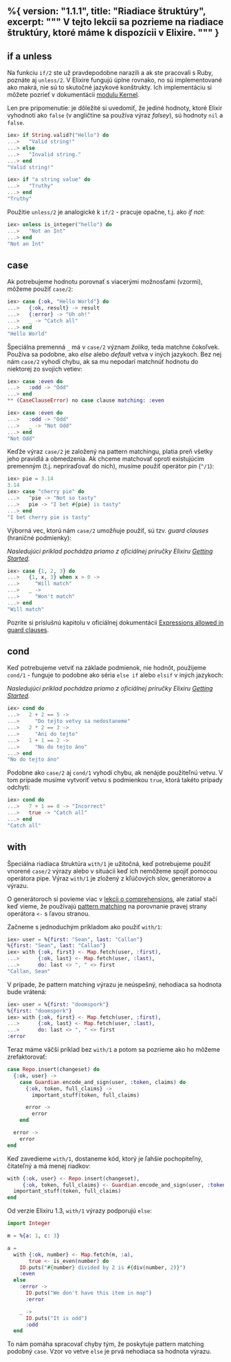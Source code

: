 %{
  version: "1.1.1",
  title: "Riadiace štruktúry",
  excerpt: """
  V tejto lekcii sa pozrieme na riadiace štruktúry, ktoré máme k dispozícii v Elixire.
  """
}
---

## if a unless

Na funkciu `if/2` ste už pravdepodobne narazili a ak ste pracovali s Ruby, poznáte aj `unless/2`. V Elixire fungujú úplne rovnako, no sú implementované ako makrá, nie sú to skutočné jazykové konštrukty. Ich implementáciu si môžete pozrieť v dokumentácii [modulu Kernel](https://hexdocs.pm/elixir/Kernel.html).

Len pre pripomenutie: je dôležité si uvedomiť, že jediné hodnoty, ktoré Elixir vyhodnotí ako `false` (v angličtine sa používa výraz *falsey*), sú hodnoty `nil` a `false`.

```elixir
iex> if String.valid?("Hello") do
...>   "Valid string!"
...> else
...>   "Invalid string."
...> end
"Valid string!"

iex> if "a string value" do
...>   "Truthy"
...> end
"Truthy"
```

Použitie `unless/2` je analogické k `if/2` - pracuje opačne, t.j. ako *if not*:

```elixir
iex> unless is_integer("hello") do
...>   "Not an Int"
...> end
"Not an Int"
```

## case

Ak potrebujeme hodnotu porovnať s viacerými možnosťami (vzormi), môžeme použiť `case/2`:

```elixir
iex> case {:ok, "Hello World"} do
...>   {:ok, result} -> result
...>   {:error} -> "Uh oh!"
...>   _ -> "Catch all"
...> end
"Hello World"
```

Špeciálna premenná `_` má v `case/2` význam *žolíka*, teda matchne čokoľvek. Používa sa podobne, ako *else* alebo *default* vetva v iných jazykoch. Bez nej nám `case/2` vyhodí chybu, ak sa mu nepodarí matchnúť hodnotu do niektorej zo svojich vetiev:

```elixir
iex> case :even do
...>   :odd -> "Odd"
...> end
** (CaseClauseError) no case clause matching: :even

iex> case :even do
...>   :odd -> "Odd"
...>   _ -> "Not Odd"
...> end
"Not Odd"
```

Keďže výraz `case/2` je založený na pattern matchingu, platia preň všetky jeho pravidlá a obmedzenia. Ak chceme matchovať oproti existujúcim premenným (t.j. nepriraďovať do nich), musíme použiť operátor *pin* (`^/1`):

```elixir
iex> pie = 3.14
3.14
iex> case "cherry pie" do
...>   ^pie -> "Not so tasty"
...>   pie -> "I bet #{pie} is tasty"
...> end
"I bet cherry pie is tasty"
```

Výborná vec, ktorú nám `case/2` umožňuje použiť, sú tzv. *guard clauses* (hraničné podmienky):

_Nasledujúci príklad pochádza priamo z oficiálnej príručky Elixiru [Getting Started](http://elixir-lang.org/getting-started/case-cond-and-if.html#case)._

```elixir
iex> case {1, 2, 3} do
...>   {1, x, 3} when x > 0 ->
...>     "Will match"
...>   _ ->
...>     "Won't match"
...> end
"Will match"
```

Pozrite si príslušnú kapitolu v oficiálnej dokumentácii [Expressions allowed in guard clauses](https://hexdocs.pm/elixir/guards.html#list-of-allowed-expressions).


## cond

Keď potrebujeme vetviť na základe podmienok, nie hodnôt, použijeme `cond/1` - funguje to podobne ako séria `else if` alebo `elsif` v iných jazykoch:

_Nasledujúci príklad pochádza priamo z oficiálnej príručky Elixiru [Getting Started](http://elixir-lang.org/getting-started/case-cond-and-if.html#cond)._

```elixir
iex> cond do
...>   2 + 2 == 5 ->
...>     "Do tejto vetvy sa nedostaneme"
...>   2 * 2 == 3 ->
...>     "Ani do tejto"
...>   1 + 1 == 2 ->
...>     "No do tejto áno"
...> end
"No do tejto áno"
```

Podobne ako `case/2` aj `cond/1` vyhodí chybu, ak nenájde použiteľnú vetvu. V tom prípade musíme vytvoriť vetvu s podmienkou `true`, ktorá takéto prípady odchytí:

```elixir
iex> cond do
...>   7 + 1 == 0 -> "Incorrect"
...>   true -> "Catch all"
...> end
"Catch all"
```

## with

Špeciálna riadiaca štruktúra `with/1` je užitočná, keď potrebujeme použiť vnorené `case/2` výrazy alebo v situácii keď ich nemôžeme spojiť pomocou operátora pipe. Výraz `with/1` je zložený z kľúčových slov, generátorov a výrazu.

O generátoroch si povieme viac v [lekcii o comprehensions](../comprehensions/), ale zatiaľ stačí keď vieme, že používajú [pattern matching](../pattern-matching/) na porovnanie pravej strany operátora `<-` s ľavou stranou.

Začneme s jednoduchým príkladom ako použiť `with/1`:

```elixir
iex> user = %{first: "Sean", last: "Callan"}
%{first: "Sean", last: "Callan"}
iex> with {:ok, first} <- Map.fetch(user, :first),
...>      {:ok, last} <- Map.fetch(user, :last),
...>      do: last <> ", " <> first
"Callan, Sean"
```

V prípade, že pattern matching výrazu je neúspešný, nehodiaca sa hodnota bude vrátená:

```elixir
iex> user = %{first: "doomspork"}
%{first: "doomspork"}
iex> with {:ok, first} <- Map.fetch(user, :first),
...>      {:ok, last} <- Map.fetch(user, :last),
...>      do: last <> ", " <> first
:error
```

Teraz máme väčší príklad bez `with/1` a potom sa pozrieme ako ho môžeme zrefaktorovať:

```elixir
case Repo.insert(changeset) do
  {:ok, user} ->
    case Guardian.encode_and_sign(user, :token, claims) do
      {:ok, token, full_claims} ->
        important_stuff(token, full_claims)

      error ->
        error
    end

  error ->
    error
end
```

Keď zavedieme `with/1`, dostaneme kód, ktorý je ľahšie pochopiteľný, čitateľný a má menej riadkov:

```elixir
with {:ok, user} <- Repo.insert(changeset),
     {:ok, token, full_claims} <- Guardian.encode_and_sign(user, :token, claims) do
  important_stuff(token, full_claims)
end
```

Od verzie Elixiru 1.3, `with/1` výrazy podporujú `else`:

```elixir
import Integer

m = %{a: 1, c: 3}

a =
  with {:ok, number} <- Map.fetch(m, :a),
       true <- is_even(number) do
    IO.puts("#{number} divided by 2 is #{div(number, 2)}")
    :even
  else
    :error ->
      IO.puts("We don't have this item in map")
      :error

    _ ->
      IO.puts("It is odd")
      :odd
  end
```

To nám pomáha spracovať chyby tým, že poskytuje pattern matching podobný `case`. Vzor vo vetve `else` je prvá nehodiaca sa hodnota výrazu.
